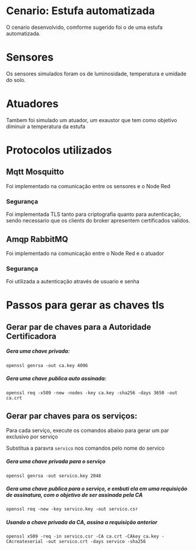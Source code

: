 
# Cenario: Estufa automatizada

O cenario desenvolvido, comforme sugerido foi o de uma estufa automatizada.

# Sensores

Os sensores simulados foram os de luminosidade, temperatura e umidade do solo.

# Atuadores

Tambem foi simulado um atuador, um exaustor que tem como objetivo diminuir a temperatura da estufa 

# Protocolos utilizados

## Mqtt Mosquitto

Foi implementado na comunicação entre os sensores e o Node Red

### Segurança

Foi implementada TLS tanto para criptografia quanto para autenticação, sendo necessario que os clients do broker apresentem certificados validos.

## Amqp RabbitMQ

Foi implementado na comunicação entre o Node Red e o atuador

### Segurança

Foi utilizada a autenticação através de usuario e senha




# Passos para gerar as chaves tls

## Gerar par de chaves para a Autoridade Certificadora

##### Gera uma chave privada:

`openssl genrsa -out ca.key 4096`

##### Gera uma chave publica auto assinada:

`openssl req -x509 -new -nodes -key ca.key -sha256 -days 3650 -out ca.crt`


## Gerar par chaves para os serviços:

Para cada serviço, execute os comandos abaixo para gerar um par exclusivo por serviço

Substitua a paravra `servico` nos comandos pelo nome do servico

##### Gera uma chave privada para o serviço

`openssl genrsa -out servico.key 2048`

##### Gera uma chave publica para o serviço, e embuti ela em uma requisição de assinatura, com o objetivo de ser assinada pela CA

`openssl req -new -key servico.key -out servico.csr`

##### Usando a chave privada da CA, assina a requisição anterior

`openssl x509 -req -in servico.csr -CA ca.crt -CAkey ca.key -CAcreateserial -out servico.crt -days servico -sha256`

